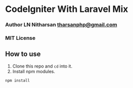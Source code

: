 # CodeIgniter With Laravel Mix
### Author LN Nitharsan <tharsanphp@gmail.com>
### MIT License

## How to use
1. Clone this repo and `cd` into it.
2. Install npm modules.
```
npm install
